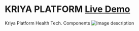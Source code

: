 # 
# KRIYA PLATFORM [Live Demo](https://senapatisantosh.github.io/HMPKV/)
Kriya Platform Health Tech. Components
![Image description](https://github.com/senapatisantosh/Kriya-HealthTechComponents-/blob/master/kriyav1-0.gif)
